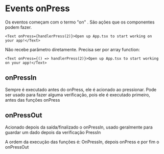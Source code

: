 # Events onPress

Os eventos começam com o termo "on" . São ações que os componentes podem fazer.

`<Text onPress={handlerPress(2)}>Open up App.tsx to start working on your app!</Text>`

Não recebe parâmetro diretamente. Precisa ser por array function:

`<Text onPress={() => handlerPress(2)}>Open up App.tsx to start working on your app!</Text>`

## onPressIn

Sempre é executado antes do onPress, ele é acionado ao pressionar. Pode ser usado para fazer alguma verificação, pois ele é executado primeiro, antes das funções onPress

## onPressOut

Acionado depois da saída/finalizado o onPressIn, usado geralmente para guardar um dado depois da verificação PressIn

A ordem da execução das funções é: OnPressIn, depois onPress e por fim o onPressOut

